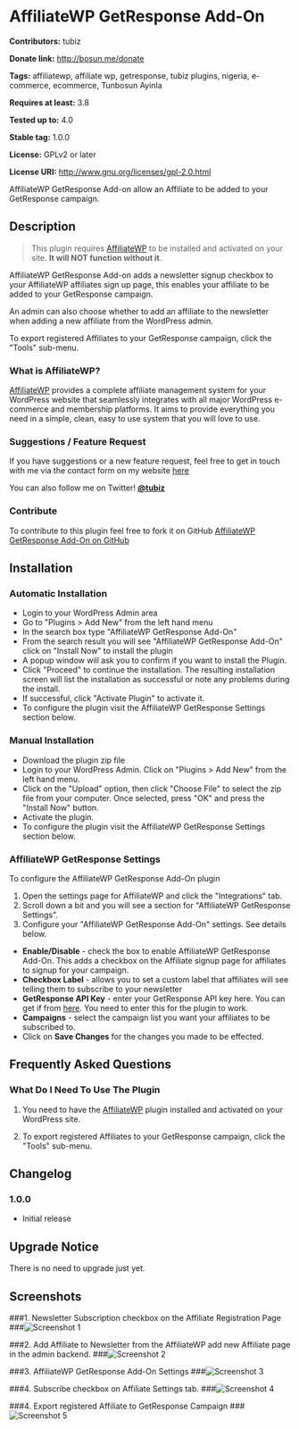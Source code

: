 # AffiliateWP GetResponse Add-On #
**Contributors:** tubiz

**Donate link:** http://bosun.me/donate

**Tags:** affiliatewp, affiliate wp, getresponse, tubiz plugins, nigeria, e-commerce, ecommerce, Tunbosun Ayinla

**Requires at least:** 3.8

**Tested up to:** 4.0

**Stable tag:** 1.0.0

**License:** GPLv2 or later

**License URI:** http://www.gnu.org/licenses/gpl-2.0.html


AffiliateWP GetResponse Add-on allow an Affiliate to be added to your GetResponse campaign.




## Description ##

> This plugin requires [AffiliateWP](http://affiliatewp.com/) to be installed and activated on your site. <strong>It will NOT function without it</strong>.

AffiliateWP GetResponse Add-on adds a newsletter signup checkbox to your AffiliateWP affiliates sign up page, this enables your affiliate to be added to your GetResponse campaign.

An admin can also choose whether to add an affiliate to the newsletter when adding a new affiliate from the WordPress admin.

To export registered Affiliates to your GetResponse campaign, click the "Tools" sub-menu.

### What is AffiliateWP? ###

[AffiliateWP](http://affiliatewp.com/) provides a complete affiliate management system for your WordPress website that seamlessly integrates with all major WordPress e-commerce and membership platforms. It aims to provide everything you need in a simple, clean, easy to use system that you will love to use.



### Suggestions / Feature Request ###

If you have suggestions or a new feature request, feel free to get in touch with me via the contact form on my website [here](http://bosun.me/get-in-touch/)

You can also follow me on Twitter! **[@tubiz](http://twitter.com/tubiz)**


### Contribute ###
To contribute to this plugin feel free to fork it on GitHub [AffiliateWP GetResponse Add-On on GitHub](https://github.com/tubiz/affiliatewp-getresponse-add-on)




## Installation ##

### Automatic Installation ###
* 	Login to your WordPress Admin area
* 	Go to "Plugins > Add New" from the left hand menu
* 	In the search box type "AffiliateWP GetResponse Add-On"
*	From the search result you will see "AffiliateWP GetResponse Add-On" click on "Install Now" to install the plugin
*	A popup window will ask you to confirm if you want to install the Plugin.
* Click "Proceed" to continue the installation. The resulting installation screen will list the installation as successful or note any problems during the install.
* If successful, click "Activate Plugin" to activate it.
* To configure the plugin visit the AffiliateWP GetResponse Settings section below.

### Manual Installation ###
* 	Download the plugin zip file
* 	Login to your WordPress Admin. Click on "Plugins > Add New" from the left hand menu.
*  Click on the "Upload" option, then click "Choose File" to select the zip file from your computer. Once selected, press "OK" and press the "Install Now" button.
*  	Activate the plugin.
* 	To configure the plugin visit the AffiliateWP GetResponse Settings section below.


### AffiliateWP GetResponse Settings ###
To configure the AffiliateWP GetResponse Add-On plugin
1. 	Open the settings page for AffiliateWP and click the "Integrations" tab.
2. 	Scroll down a bit and you will see a section for "AffiliateWP GetResponse Settings".
2.	Configure your "AffiliateWP GetResponse Add-On" settings. See details below.


* __Enable/Disable__ - check the box to enable AffiliateWP GetResponse Add-On. This adds a checkbox on the Affiliate signup page for affiliates to signup for your campaign.
* __Checkbox Label__ - allows you to set a custom label that affiliates will see telling them to subscribe to your newsletter
* __GetResponse API Key__ - enter your GetResponse API key here. You can get if from [here](https://app.getresponse.com/my_api_key.html/). You need to enter this for the plugin to work.
* __Campaigns__ - select the campaign list you want your affiliates to be subscribed to.
* Click on __Save Changes__ for the changes you made to be effected.


## Frequently Asked Questions ##

### What Do I Need To Use The Plugin ###

1.	You need to have the [AffiliateWP](http://affiliatewp.com/) plugin installed and activated on your WordPress site.

2. To export registered Affiliates to your GetResponse campaign, click the "Tools" sub-menu.



## Changelog ##

### 1.0.0 ###
*   Initial release



## Upgrade Notice ##

There is no need to upgrade just yet.




## Screenshots ##



###1. Newsletter Subscription checkbox on the Affiliate Registration Page
###![Screenshot 1](https://github.com/tubiz/affiliatewp-getresponse-add-on/blob/dev/assets/screenshot-1.png)

###2. Add Affiliate to Newsletter from the AffiliateWP add new Affiliate page in the admin backend.
###![Screenshot 2](https://github.com/tubiz/affiliatewp-getresponse-add-on/blob/dev/assets/screenshot-2.png)

###3. AffiliateWP GetResponse Add-On Settings
###![Screenshot 3](https://github.com/tubiz/affiliatewp-getresponse-add-on/blob/dev/assets/screenshot-3.png)


###4. Subscribe checkbox on Affiliate Settings tab.
###![Screenshot 4](https://github.com/tubiz/affiliatewp-getresponse-add-on/blob/dev/assets/screenshot-4.png)

###4. Export registered Affiliate to GetResponse Campaign
###![Screenshot 5](https://github.com/tubiz/affiliatewp-getresponse-add-on/blob/dev/assets/screenshot-5.png)
